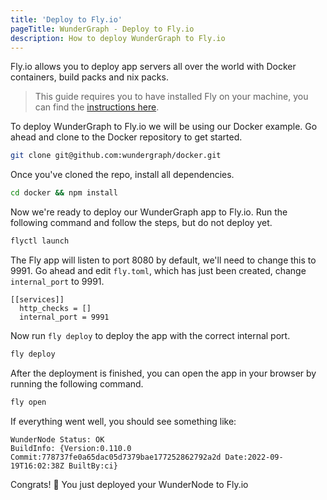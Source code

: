 ```yaml
---
title: 'Deploy to Fly.io'
pageTitle: WunderGraph - Deploy to Fly.io
description: How to deploy WunderGraph to Fly.io
---
```


Fly.io allows you to deploy app servers all over the world with Docker containers, build packs and nix packs.

> This guide requires you to have installed Fly on your machine, you can find the [instructions here](https://fly.io/docs/hands-on/install-flyctl/).

To deploy WunderGraph to Fly.io we will be using our Docker example.
Go ahead and clone to the Docker repository to get started.

```bash
git clone git@github.com:wundergraph/docker.git
```

Once you've cloned the repo, install all dependencies.

```bash
cd docker && npm install
```

Now we're ready to deploy our WunderGraph app to Fly.io.
Run the following command and follow the steps, but do not deploy yet.

```bash
flyctl launch
```

The Fly app will listen to port 8080 by default, we'll need to change this to 9991.
Go ahead and edit `fly.toml`, which has just been created, change `internal_port` to 9991.

```
[[services]]
  http_checks = []
  internal_port = 9991
```

Now run `fly deploy` to deploy the app with the correct internal port.

```bash
fly deploy
```

After the deployment is finished, you can open the app in your browser by running the following command.

```bash
fly open
```

If everything went well, you should see something like:

```
WunderNode Status: OK
BuildInfo: {Version:0.110.0 Commit:778737fe0a65dac05d7379bae177252862792a2d Date:2022-09-19T16:02:38Z BuiltBy:ci}
```

Congrats! 🥳 You just deployed your WunderNode to Fly.io
